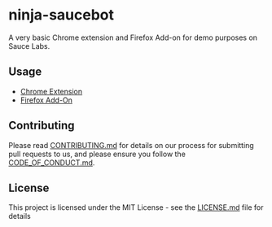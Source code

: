 # ninja-saucebot

A very basic Chrome extension and Firefox Add-on for demo purposes on Sauce Labs.

## Usage

* [Chrome Extension](chrome/README.md)
* [Firefox Add-On](firefox/README.md)

## Contributing

Please read [CONTRIBUTING.md](CONTRIBUTING.md) for details on our process for submitting pull requests to us, and please ensure you follow the [CODE_OF_CONDUCT.md](CODE_OF_CONDUCT.md).

## License

This project is licensed under the MIT License - see the [LICENSE.md](LICENSE.md) file for details
